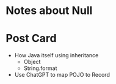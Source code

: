 # Notes about Null



# Post Card

- How Java itself using inheritance
  - Object
  - String.format
- Use ChatGPT to map POJO to Record
